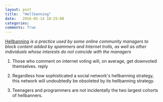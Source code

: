 ```yaml
---
layout: post
title:  "Hellbanning"
date:   2016-05-14 10:25:00
categories:
comments: True
---
```



[Hellbanning](https://en.wikipedia.org/wiki/Stealth_banning) *is a practice used by some online community managers to block content added by spammers and Internet trolls, as well as other individuals whose interests do not coincide with the managers*

1. Those who comment on internet voting will, on average, get downvoted themselves.
reply

2. Regardless how sophisticated a social network's hellbanning strategy, this network will undoubtedly be obsoleted by its hellbanning strategy.

3. Teenagers and programmers are not incidentally the two largest cohorts of hellbanners.



